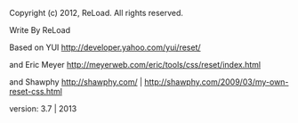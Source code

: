 Copyright (c) 2012, ReLoad. All rights reserved.

Write By ReLoad

Based on YUI http://developer.yahoo.com/yui/reset/

and Eric Meyer http://meyerweb.com/eric/tools/css/reset/index.html

and Shawphy http://shawphy.com/ | http://shawphy.com/2009/03/my-own-reset-css.html

version: 3.7 | 2013
